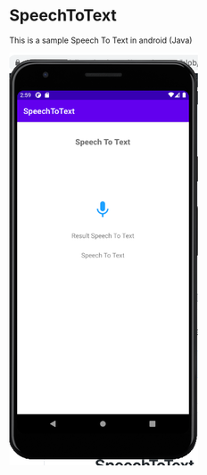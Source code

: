 # SpeechToText

This is a sample Speech To Text in android (Java)


![alt text](https://raw.githubusercontent.com/vikyyahyalenna/SpeechToText/main/app/src/main/res/drawable/img_ss.png)

